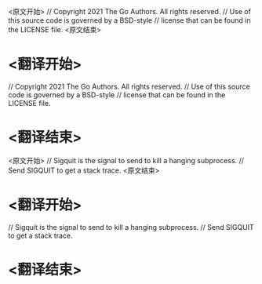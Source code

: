 
<原文开始>
// Copyright 2021 The Go Authors. All rights reserved.
// Use of this source code is governed by a BSD-style
// license that can be found in the LICENSE file.
<原文结束>

# <翻译开始>
// Copyright 2021 The Go Authors. All rights reserved.
// Use of this source code is governed by a BSD-style
// license that can be found in the LICENSE file.
# <翻译结束>


<原文开始>
// Sigquit is the signal to send to kill a hanging subprocess.
// Send SIGQUIT to get a stack trace.
<原文结束>

# <翻译开始>
// Sigquit is the signal to send to kill a hanging subprocess.
// Send SIGQUIT to get a stack trace.
# <翻译结束>

